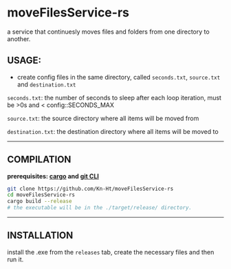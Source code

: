 # moveFilesService-rs
a service that continuesly moves files and folders from one directory to another.

## USAGE:
- create config files in the same directory, called `seconds.txt`, `source.txt` and `destination.txt`

`seconds.txt`: the number of seconds to sleep after each loop iteration, must be >0s and < config::SECONDS_MAX

`source.txt`: the source directory where all items will be moved from

`destination.txt`: the destination directory where all items will be moved to

---
## COMPILATION
**prerequisites: [cargo](https://doc.rust-lang.org/cargo/) and [git CLI](https://cli.github.com/)**
```bash
git clone https://github.com/Kn-Ht/moveFilesService-rs
cd moveFilesService-rs
cargo build --release
# the executable will be in the ./target/release/ directory.
```


---
## INSTALLATION
install the .exe from the `releases` tab, create the necessary files and then run it.
